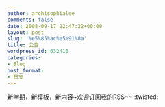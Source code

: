 ```yaml
---
author: archisophialee
comments: false
date: 2008-09-17 22:47:22+00:00
layout: post
slug: '%e5%85%ac%e5%91%8a'
title: 公告
wordpress_id: 632410
categories:
- Blog
post_format:
- 日志
---
```


新学期，新模板，新内容~欢迎订阅我的RSS~~ :twisted: 
